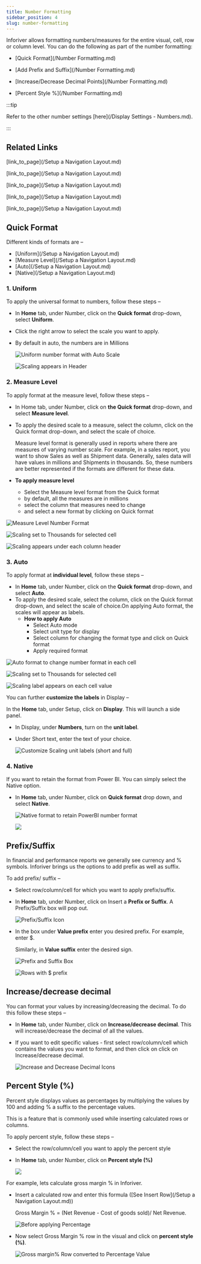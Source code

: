 ```yaml
---
title: Number Formatting
sidebar_position: 4
slug: number-formatting
---
```




Inforiver allows formatting numbers/measures for the entire visual, cell, row or column level. You can do the following as part of the number formatting:

- [Quick Format](/Number Formatting.md)

- [Add Prefix and Suffix](/Number Formatting.md)

- [Increase/Decrease Decimal Points](/Number Formatting.md)

- [Percent Style %](/Number Formatting.md)



:::tip

Refer to the other number settings [here](/Display Settings - Numbers.md).

:::


## Related Links

[link_to_page](/Setup a Navigation Layout.md)

[link_to_page](/Setup a Navigation Layout.md)

[link_to_page](/Setup a Navigation Layout.md)

[link_to_page](/Setup a Navigation Layout.md)

[link_to_page](/Setup a Navigation Layout.md)




## **Quick Format**


Different kinds of formats are –

- [Uniform](/Setup a Navigation Layout.md)
- [Measure Level](/Setup a Navigation Layout.md)
- [Auto](/Setup a Navigation Layout.md)
- [Native](/Setup a Navigation Layout.md)

### 1. **Uniform**


To apply the universal format to numbers, follow these steps –

- In **Home** tab, under Number, click on the **Quick format** drop-down, select **Uniform**.
- Click the right arrow to select the scale you want to apply.
- By default in auto, the numbers are in Millions

	![Uniform number format with Auto Scale](https://s3.us-west-2.amazonaws.com/secure.notion-static.com/73a4c029-671e-4cdb-a11d-977d11f7074f/Untitled.png?X-Amz-Algorithm=AWS4-HMAC-SHA256&X-Amz-Content-Sha256=UNSIGNED-PAYLOAD&X-Amz-Credential=AKIAT73L2G45EIPT3X45%2F20220823%2Fus-west-2%2Fs3%2Faws4_request&X-Amz-Date=20220823T105401Z&X-Amz-Expires=3600&X-Amz-Signature=7604da4a53c3f4449692e135e53ae50e2e5dbd82bb3182d18b23b4bb61233ad3&X-Amz-SignedHeaders=host&x-id=GetObject)


	![Scaling appears in Header](https://s3.us-west-2.amazonaws.com/secure.notion-static.com/fd6411b5-2638-4146-9d5a-eedbca5bf0f4/Uniform_Million_Final.jpg?X-Amz-Algorithm=AWS4-HMAC-SHA256&X-Amz-Content-Sha256=UNSIGNED-PAYLOAD&X-Amz-Credential=AKIAT73L2G45EIPT3X45%2F20220823%2Fus-west-2%2Fs3%2Faws4_request&X-Amz-Date=20220823T105401Z&X-Amz-Expires=3600&X-Amz-Signature=b61a57d34318f9093302a62aae89dca273b21cb7e7e267645956525ed2154fbe&X-Amz-SignedHeaders=host&x-id=GetObject)


### 2. **Measure Level**


To apply format at the measure level, follow these steps –

- In Home tab, under Number, click on **the Quick format** drop-down, and select **Measure level**.
- To apply the desired scale to a measure, select the column, click on the Quick format drop-down, and select the scale of choice.

	Measure level format is generally used in reports where there are measures of varying number scale. For example, in a sales report, you want to show Sales as well as Shipment data. Generally, sales data will have values in millions and Shipments in thousands. So, these numbers are better represented if the formats are different for these data.

- **To apply measure level**
	- Select the Measure level format from the Quick format
	- by default, all the measures are in millions
	- select the column that measures need to change
	- and select a new format by clicking on Quick format

![Measure Level Number Format](https://s3.us-west-2.amazonaws.com/secure.notion-static.com/5bf86121-da88-4f68-ae61-8ea0a7a3a670/Measure_Level_Forma.jpg?X-Amz-Algorithm=AWS4-HMAC-SHA256&X-Amz-Content-Sha256=UNSIGNED-PAYLOAD&X-Amz-Credential=AKIAT73L2G45EIPT3X45%2F20220823%2Fus-west-2%2Fs3%2Faws4_request&X-Amz-Date=20220823T105402Z&X-Amz-Expires=3600&X-Amz-Signature=a77a05f0d48567a35fc91e17e75dee993496e6c85db2c04b7276b3a7c6e83a3d&X-Amz-SignedHeaders=host&x-id=GetObject)

![Scaling set to Thousands for selected cell](https://s3.us-west-2.amazonaws.com/secure.notion-static.com/f8f164fc-3154-4c3e-9181-e5fa080b1cde/Scaling_Options.jpg?X-Amz-Algorithm=AWS4-HMAC-SHA256&X-Amz-Content-Sha256=UNSIGNED-PAYLOAD&X-Amz-Credential=AKIAT73L2G45EIPT3X45%2F20220823%2Fus-west-2%2Fs3%2Faws4_request&X-Amz-Date=20220823T105403Z&X-Amz-Expires=3600&X-Amz-Signature=6700cce10e0fc0cabad9496971e769f7b722b5ba1494f20c1bd2e64e6d186f3d&X-Amz-SignedHeaders=host&x-id=GetObject)

![Scaling appears under each column header](https://s3.us-west-2.amazonaws.com/secure.notion-static.com/b9eccf61-9f4c-4f33-82ca-d1bc682ca5c5/image21.png?X-Amz-Algorithm=AWS4-HMAC-SHA256&X-Amz-Content-Sha256=UNSIGNED-PAYLOAD&X-Amz-Credential=AKIAT73L2G45EIPT3X45%2F20220823%2Fus-west-2%2Fs3%2Faws4_request&X-Amz-Date=20220823T105403Z&X-Amz-Expires=3600&X-Amz-Signature=f1f0a79f57b73c9a66f3dd30d2435666ab714bcd312d60ecc6ee0446b55a3ea1&X-Amz-SignedHeaders=host&x-id=GetObject)


### 3. **Auto**


To apply format at **individual level**, follow these steps –

- In **Home** tab, under Number, click on the **Quick format** drop-down, and select **Auto**.
- To apply the desired scale, select the column, click on the Quick format drop-down, and select the scale of choice.On applying Auto format, the scales will appear as labels.
	- **How to apply Auto**
		- Select Auto mode
		- Select unit type for display
		- Select column for changing the format type and click on Quick format
		- Apply required format

![Auto format to change number format in each cell](https://s3.us-west-2.amazonaws.com/secure.notion-static.com/59f43442-5175-4305-b4a8-391860ce1c45/Auto_Format.jpg?X-Amz-Algorithm=AWS4-HMAC-SHA256&X-Amz-Content-Sha256=UNSIGNED-PAYLOAD&X-Amz-Credential=AKIAT73L2G45EIPT3X45%2F20220823%2Fus-west-2%2Fs3%2Faws4_request&X-Amz-Date=20220823T105405Z&X-Amz-Expires=3600&X-Amz-Signature=3cf26ec6b700a97de5e628ad9d18c2a0348677aada798baadcea1ef31c53ac47&X-Amz-SignedHeaders=host&x-id=GetObject)

![Scaling set to Thousands for selected cell](https://s3.us-west-2.amazonaws.com/secure.notion-static.com/f8f164fc-3154-4c3e-9181-e5fa080b1cde/Scaling_Options.jpg?X-Amz-Algorithm=AWS4-HMAC-SHA256&X-Amz-Content-Sha256=UNSIGNED-PAYLOAD&X-Amz-Credential=AKIAT73L2G45EIPT3X45%2F20220823%2Fus-west-2%2Fs3%2Faws4_request&X-Amz-Date=20220823T105405Z&X-Amz-Expires=3600&X-Amz-Signature=b2ee0134e13394634ce5f2805fdd3063add22533c83581e8a53faa6e9b1f6d09&X-Amz-SignedHeaders=host&x-id=GetObject)



![Scaling label appears on each cell value](https://s3.us-west-2.amazonaws.com/secure.notion-static.com/1ceff2e5-2976-4b0a-9655-0994ddd81580/image23.png?X-Amz-Algorithm=AWS4-HMAC-SHA256&X-Amz-Content-Sha256=UNSIGNED-PAYLOAD&X-Amz-Credential=AKIAT73L2G45EIPT3X45%2F20220823%2Fus-west-2%2Fs3%2Faws4_request&X-Amz-Date=20220823T105405Z&X-Amz-Expires=3600&X-Amz-Signature=4f0dbf12f1c492554b33532ad559667e25199994feaf066914d074f510dc4104&X-Amz-SignedHeaders=host&x-id=GetObject)


You can further **customize the labels** in Display –


In the **Home** tab, under Setup, click on **Display**. This will launch a side panel.

- In Display, under **Numbers**, turn on the **unit label**.
- Under Short text, enter the text of your choice.

	![Customize Scaling unit labels (short and full)](https://s3.us-west-2.amazonaws.com/secure.notion-static.com/23071473-d6f2-40e2-aefe-14109c60eb1e/Untitled.png?X-Amz-Algorithm=AWS4-HMAC-SHA256&X-Amz-Content-Sha256=UNSIGNED-PAYLOAD&X-Amz-Credential=AKIAT73L2G45EIPT3X45%2F20220823%2Fus-west-2%2Fs3%2Faws4_request&X-Amz-Date=20220823T105405Z&X-Amz-Expires=3600&X-Amz-Signature=4fe705ae1edea11501c32548cc8843397cf77884da023d492dd4b44937ceb3d5&X-Amz-SignedHeaders=host&x-id=GetObject)


### 4. **Native**


If you want to retain the format from Power BI. You can simply select the Native option.

- In **Home** tab, under Number, click on **Quick format** drop down, and select **Native**.

	![Native format to retain PowerBI number format](https://s3.us-west-2.amazonaws.com/secure.notion-static.com/0afb3c13-9d39-4c21-9759-91a2ff144cfa/Native_Format.jpg?X-Amz-Algorithm=AWS4-HMAC-SHA256&X-Amz-Content-Sha256=UNSIGNED-PAYLOAD&X-Amz-Credential=AKIAT73L2G45EIPT3X45%2F20220823%2Fus-west-2%2Fs3%2Faws4_request&X-Amz-Date=20220823T105406Z&X-Amz-Expires=3600&X-Amz-Signature=74df68bf19a9b81d80a260455e977bcd0e29d3f05883b04671767b6082156a18&X-Amz-SignedHeaders=host&x-id=GetObject)


	![](https://s3.us-west-2.amazonaws.com/secure.notion-static.com/fc8505b5-3d22-42cb-bdde-2275ce5bf805/Screenshot_2022-05-23_at_6.32.42_PM.png?X-Amz-Algorithm=AWS4-HMAC-SHA256&X-Amz-Content-Sha256=UNSIGNED-PAYLOAD&X-Amz-Credential=AKIAT73L2G45EIPT3X45%2F20220823%2Fus-west-2%2Fs3%2Faws4_request&X-Amz-Date=20220823T105406Z&X-Amz-Expires=3600&X-Amz-Signature=e042790a81e195120fdd4df6b268e9a1212da9682ecc39aec60cf78b6c366979&X-Amz-SignedHeaders=host&x-id=GetObject)


## **Prefix/Suffix**


In financial and performance reports we generally see currency and % symbols. Inforiver brings us the options to add prefix as well as suffix. 


To add prefix/ suffix  –

- Select row/column/cell for which you want to apply prefix/suffix.
- In **Home** tab, under Number, click on Insert a **Prefix or Suffix**. A Prefix/Suffix box will pop out.

	![Prefix/Suffix Icon](https://s3.us-west-2.amazonaws.com/secure.notion-static.com/b2912be7-f783-4b30-bf79-51f91ddd7524/Prefix_and_Suffix.jpg?X-Amz-Algorithm=AWS4-HMAC-SHA256&X-Amz-Content-Sha256=UNSIGNED-PAYLOAD&X-Amz-Credential=AKIAT73L2G45EIPT3X45%2F20220823%2Fus-west-2%2Fs3%2Faws4_request&X-Amz-Date=20220823T105406Z&X-Amz-Expires=3600&X-Amz-Signature=a0bcfa4c282b8d0287d89dbfbcc590b0619624648e4746dae47137d3985ea398&X-Amz-SignedHeaders=host&x-id=GetObject)

- In the box under **Value prefix** enter you desired prefix. For example, enter $.

	Similarly, in **Value suffix** enter the desired sign.


	![Prefix and Suffix Box](https://s3.us-west-2.amazonaws.com/secure.notion-static.com/ec1aa757-5a69-46b6-816c-87e728557b9b/Untitled.png?X-Amz-Algorithm=AWS4-HMAC-SHA256&X-Amz-Content-Sha256=UNSIGNED-PAYLOAD&X-Amz-Credential=AKIAT73L2G45EIPT3X45%2F20220823%2Fus-west-2%2Fs3%2Faws4_request&X-Amz-Date=20220823T105407Z&X-Amz-Expires=3600&X-Amz-Signature=88ebcefe7e420bb3f9f78996fa351f1821ee69e2aa59c5c760ec68b251cc9ec6&X-Amz-SignedHeaders=host&x-id=GetObject)


	![Rows with $ prefix](https://s3.us-west-2.amazonaws.com/secure.notion-static.com/ca4cbec6-ae56-416a-a40d-7fe69b092a6f/Prefix_Income_Statement.jpg?X-Amz-Algorithm=AWS4-HMAC-SHA256&X-Amz-Content-Sha256=UNSIGNED-PAYLOAD&X-Amz-Credential=AKIAT73L2G45EIPT3X45%2F20220823%2Fus-west-2%2Fs3%2Faws4_request&X-Amz-Date=20220823T105407Z&X-Amz-Expires=3600&X-Amz-Signature=7b36689cbc6354f5eb104db27ae87d8da6fdc6fbab7f1fb4f0a09b1779af5013&X-Amz-SignedHeaders=host&x-id=GetObject)


## **Increase/decrease decimal**


You can format your values by increasing/decreasing the decimal. To do this follow these steps –

- In **Home** tab, under Number, click on **Increase/decrease decimal**. This will increase/decrease the decimal of all the values.
- If you want to edit specific values - first select row/column/cell which contains the values you want to format, and then click on click on Increase/decrease decimal.

	![Increase and Decrease Decimal Icons](https://s3.us-west-2.amazonaws.com/secure.notion-static.com/90d4dee2-56ca-4e25-84ca-ac83dbaba961/Decimal_point.jpg?X-Amz-Algorithm=AWS4-HMAC-SHA256&X-Amz-Content-Sha256=UNSIGNED-PAYLOAD&X-Amz-Credential=AKIAT73L2G45EIPT3X45%2F20220823%2Fus-west-2%2Fs3%2Faws4_request&X-Amz-Date=20220823T105407Z&X-Amz-Expires=3600&X-Amz-Signature=6b62aa6a38f58d9963e39dde8fd8deba2051b9341f4f6ccb64dba9962ceb710c&X-Amz-SignedHeaders=host&x-id=GetObject)


## **Percent Style (%)**


Percent style displays values as percentages by multiplying the values by 100 and adding % a suffix to the percentage values.


This is a feature that is commonly used while inserting calculated rows or columns. 


To apply percent style, follow these steps –

- Select the row/column/cell you want to apply the percent style
- In **Home** tab, under Number, click on **Percent style (%)**

	![](https://s3.us-west-2.amazonaws.com/secure.notion-static.com/d295ad70-64a6-4c1e-bb7c-1d6834c683bf/Percent.jpg?X-Amz-Algorithm=AWS4-HMAC-SHA256&X-Amz-Content-Sha256=UNSIGNED-PAYLOAD&X-Amz-Credential=AKIAT73L2G45EIPT3X45%2F20220823%2Fus-west-2%2Fs3%2Faws4_request&X-Amz-Date=20220823T105408Z&X-Amz-Expires=3600&X-Amz-Signature=51e83b9b94a9c58124b6caa38acbdefd345ac807c41aa2c1434bf870622f7040&X-Amz-SignedHeaders=host&x-id=GetObject)


For example, lets calculate gross margin % in Inforiver.

- Insert a calculated row and enter this formula ([See Insert Row](/Setup a Navigation Layout.md))

	Gross Margin % = (Net Revenue - Cost of goods sold)/ Net Revenue.


	![Before applying Percentage](https://s3.us-west-2.amazonaws.com/secure.notion-static.com/73de0d42-89ba-487b-87cf-fca089732e99/Untitled.png?X-Amz-Algorithm=AWS4-HMAC-SHA256&X-Amz-Content-Sha256=UNSIGNED-PAYLOAD&X-Amz-Credential=AKIAT73L2G45EIPT3X45%2F20220823%2Fus-west-2%2Fs3%2Faws4_request&X-Amz-Date=20220823T105408Z&X-Amz-Expires=3600&X-Amz-Signature=c034d8ccf1b762b2e129ba2fb4a38a281db64b1efb865278323302a9e817da95&X-Amz-SignedHeaders=host&x-id=GetObject)

- Now select Gross Margin % row in the visual and click on **percent style (%)**.

	![Gross margin% Row converted to Percentage Value](https://s3.us-west-2.amazonaws.com/secure.notion-static.com/6353a06d-cb73-45b9-9a74-6566da7b3999/Untitled.png?X-Amz-Algorithm=AWS4-HMAC-SHA256&X-Amz-Content-Sha256=UNSIGNED-PAYLOAD&X-Amz-Credential=AKIAT73L2G45EIPT3X45%2F20220823%2Fus-west-2%2Fs3%2Faws4_request&X-Amz-Date=20220823T105408Z&X-Amz-Expires=3600&X-Amz-Signature=3dedfdd1d52e591da83ac39bede28622d85da22b5c5a33e7708644d954f9ef83&X-Amz-SignedHeaders=host&x-id=GetObject)


